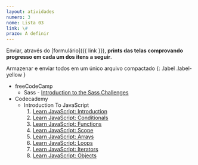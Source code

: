 ```yaml
---
layout: atividades
numero: 3
nome: Lista 03
link: \#
prazo: A definir
---
```


Enviar, através do [formulário]({{ link }}), **prints das telas comprovando progresso em cada um dos itens a seguir**. 

Armazenar e enviar todos em um único arquivo compactado
{: .label .label-yellow }

- freeCodeCamp
  - Sass - [Introduction to the Sass Challenges](https://www.freecodecamp.org/learn/front-end-development-libraries/sass/)
- Codecademy
  - Introduction To JavaScript
    1. <a href="https://www.codecademy.com/courses/introduction-to-javascript/lessons/introduction-to-javascript/exercises/intro" target="_blank">Learn JavaScript: Introduction</a>
    1. <a href="https://www.codecademy.com/courses/introduction-to-javascript/lessons/control-flow/exercises/control-flow-intro" target="_blank">Learn JavaScript: Conditionals</a>
    1. <a href="https://www.codecademy.com/courses/introduction-to-javascript/lessons/functions/exercises/intro-to-functions" target="_blank">Learn JavaScript: Functions</a>
    1. <a href="https://www.codecademy.com/courses/introduction-to-javascript/lessons/scope/exercises/scope" target="_blank">Learn JavaScript: Scope</a>
    1. <a href="https://www.codecademy.com/courses/introduction-to-javascript/lessons/arrays/exercises/arrays" target="_blank">Learn JavaScript: Arrays</a>
    1. <a href="https://www.codecademy.com/courses/introduction-to-javascript/lessons/loops/exercises/loops" target="_blank">Learn JavaScript: Loops</a>
    1. <a href="https://www.codecademy.com/courses/introduction-to-javascript/lessons/higher-order-functions/exercises/introduction" target="_blank">Learn JavaScript: Iterators</a>
    1. <a href="https://www.codecademy.com/courses/introduction-to-javascript/lessons/objects/exercises/intro" target="_blank">Learn JavaScript: Objects</a>



